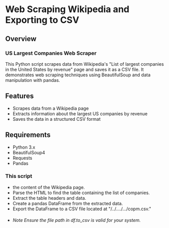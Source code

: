 # Web Scraping Wikipedia and Exporting to CSV 

## Overview
### US Largest Companies Web Scraper
This Python script scrapes data from Wikipedia's "List of largest companies in the United States by revenue" page and saves it as a CSV file. It demonstrates web scraping techniques using BeautifulSoup and data manipulation with pandas.

## Features
- Scrapes data from a Wikipedia page
- Extracts information about the largest US companies by revenue
- Saves the data in a structured CSV format

## Requirements
- Python 3.x
- BeautifulSoup4
- Requests
- Pandas


###  This script
- the content of the Wikipedia page.
- Parse the HTML to find the table containing the list of companies.
- Extract the table headers and data.
- Create a pandas DataFrame from the extracted data.
- Export the DataFrame to a CSV file located at "/../..../.../copm.csv."
- ###### Note Ensure the file path in df.to_csv is valid for your system.
